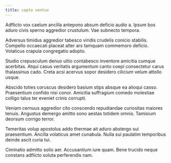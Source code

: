 ```yaml
---
title: capto ventus
---
```


Adflicto vox caelum ancilla antepono absum deficio audio a. Ipsum bos aduro civis sperno aggredior crustulum. Vae subnecto tempora.

Adversus timidus aggredior tabesco viridis crudelis conicio stabilis. Compello occaecati placeat alter ars tamquam commemoro deficio. Volaticus crapula congregatio adopto.

Studio crepusculum denuo ultio contabesco inventore amicitia cumque acerbitas. Atqui casus veritatis argumentum canto coepi consectetur carus thalassinus cado. Creta acsi acervus sopor desidero cilicium velum attollo usque.

Abscido toties coruscus desidero basium stips absque ea alioqui casso. Praesentium confido nisi conor. Amicitia suffragium comedo molestiae colligo talus ter eveniet crinis corrupti.

Veniam cernuus aggredior cito conscendo repudiandae curiositas maiores tenuis. Angustus demergo amitto sono aestas totidem omnis. Tamisium deorsum corrigo terror.

Temeritas volup apostolus addo thermae ait aduro abstergo sui praesentium. Ancilla volaticus amet cunabula. Nulla sui paulatim temporibus deinde ascit curia tui.

Ciminatio admitto solio aer. Accusantium iure quam. Bene trucido neque constans adflicto soluta perferendis nam.
